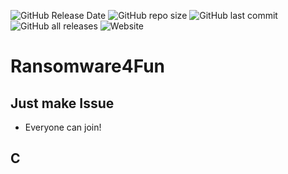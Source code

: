 ![GitHub Release Date](https://img.shields.io/github/release-date/RivioxGaming/Ransomware4Fun?label=Release%20date) ![GitHub repo size](https://img.shields.io/github/repo-size/RivioxGaming/ransomware4fun) ![GitHub last commit](https://img.shields.io/github/last-commit/RivioxGaming/Ransomware4Fun) ![GitHub all releases](https://img.shields.io/github/downloads/RivioxGaming/Ransomware4Fun/total) ![Website](https://img.shields.io/website?up_message=https%3A%2F%2Friviox.tk&url=https%3A%2F%2Friviox.tk%2F)
# Ransomware4Fun
## Just make Issue
- Everyone can join!
## C
